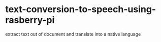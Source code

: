 # text-conversion-to-speech-using-rasberry-pi
extract text out of document and translate into a native language
